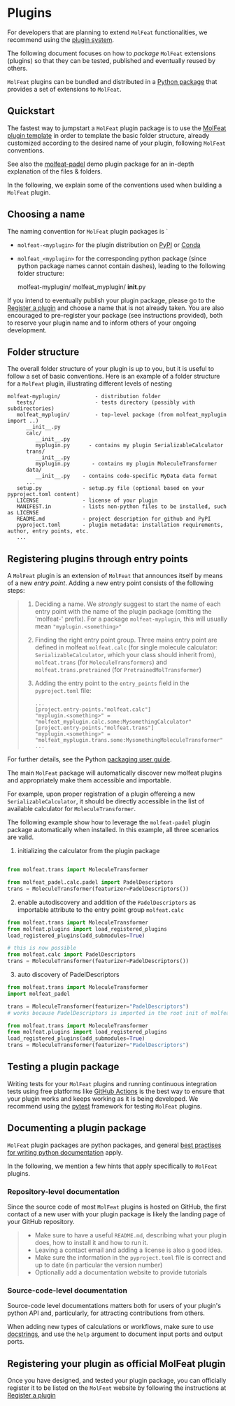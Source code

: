 # Plugins

For developers that are planning to extend `MolFeat` functionalities, we recommend using the [plugin system](https://packaging.python.org/en/latest/guides/creating-and-discovering-plugins/). 

The following document focuses on how to *package* `MolFeat` extensions (plugins) so that they can be tested, published and eventually reused by others.

`MolFeat` plugins can be bundled and distributed in a [Python package](https://docs.python.org/3/tutorial/modules.html#packages) that provides a set of extensions to `MolFeat`.


## Quickstart

The fastest way to jumpstart a `MolFeat` plugin package is to use the
[MolFeat plugin template](...) in order to template the basic folder structure, already customized
according to the desired name of your plugin, following `MolFeat` conventions.

See also the
[molfeat-padel](https://github.com/datamol-io/molfeat-padel) demo plugin package for an in-depth explanation of the files & folders.

In the following, we explain some of the conventions used when building a `MolFeat` plugin.

## Choosing a name

The naming convention for `MolFeat` plugin packages is `

- `molfeat-<myplugin>` for the plugin distribution on [PyPI](https://pypi.python.org) or [Conda](https://docs.conda.io/en/latest/) 
- `molfeat_<myplugin>` for the corresponding python package (since python package names cannot contain dashes), leading to the following folder structure:

    molfeat-myplugin/
       molfeat_myplugin/
          __init__.py

If you intend to eventually publish your plugin package, please go to the [Register a plugin](./register-plugin.md) and choose a name that is not already taken. You are also encouraged to pre-register your package (see instructions provided), both to reserve your plugin name and to inform others of your ongoing development.

## Folder structure

The overall folder structure of your plugin is up to you, but it is
useful to follow a set of basic conventions. Here is an example of a
folder structure for a `MolFeat` plugin, illustrating different levels of
nesting

    molfeat-myplugin/           - distribution folder
       tests/                   - tests directory (possibly with subdirectories)
       molfeat_myplugin/        - top-level package (from molfeat_myplugin import ..)
          __init__.py
          calc/
             __init__.py
             myplugin.py      - contains my plugin SerializableCalculator
          trans/
             __init__.py
             myplugin.py       - contains my plugin MoleculeTransformer
          data/
             __init__.py    - contains code-specific MyData data format
          ...
       setup.py             - setup.py file (optional based on your pyproject.toml content)
       LICENSE              - license of your plugin
       MANIFEST.in          - lists non-python files to be installed, such as LICENSE
       README.md            - project description for github and PyPI
       pyproject.toml       - plugin metadata: installation requirements, author, entry points, etc.
       ...


## Registering plugins through entry points

A `MolFeat` plugin is an extension of `MolFeat` that announces itself by means of a new *entry point*. Adding a new entry point consists of the following steps:

> 1.  Deciding a name. We *strongly* suggest to start the name of each
>     entry point with the name of the plugin package (omitting the
>     \'molfeat-\' prefix). For a package `molfeat-myplugin`, this will
>     usually mean `"myplugin.<something>"`
>
> 2.  Finding the right entry point group. Three mains entry point are defined in molfeat `molfeat.calc` (for single molecule calculator: `SerializableCalculator`, which your class should inherit from), `molfeat.trans` (for `MoleculeTransformers`) and `molfeat.trans.pretrained` (for `PretrainedMolTransformer`)
>
> 3.  Adding the entry point to the `entry_points` field in the
>     `pyproject.toml` file:
>
>         ...
>         [project.entry-points."molfeat.calc"]
>         "myplugin.<something>" = "molfeat_myplugin.calc.some:MysomethingCalculator"
>         [project.entry-points."molfeat.trans"]
>         "myplugin.<something>" = "molfeat_myplugin.trans.some:MysomethingMoleculeTransformer"
>         ...


For further details, see the Python [packaging user guide](https://packaging.python.org/en/latest/tutorials/packaging-projects/).


The main `MolFeat` package will automatically discover new molfeat plugins and appropriately make them accessible and importable. 

For example, upon proper registration of a plugin offereing a new `SerializableCalculator`, it should be directly accessible in the list of available calculator for `MoleculeTransformer`.

The following example show how to leverage the `molfeat-padel` plugin package automatically when installed. In this example, all three scenarios are valid.

1. initializing the calculator from the plugin package

```python

from molfeat.trans import MoleculeTransformer

from molfeat_padel.calc.padel import PadelDescriptors
trans = MoleculeTransformer(featurizer=PadelDescriptors())
```

2. enable autodiscovery and addition of the `PadelDescriptors` as importable attribute to the entry point group `molfeat.calc`

```python
from molfeat.trans import MoleculeTransformer
from molfeat.plugins import load_registered_plugins
load_registered_plugins(add_submodules=True)

# this is now possible
from molfeat.calc import PadelDescriptors
trans = MoleculeTransformer(featurizer=PadelDescriptors())
```

3. auto discovery of PadelDescriptors 

```python
from molfeat.trans import MoleculeTransformer
import molfeat_padel

trans = MoleculeTransformer(featurizer="PadelDescriptors")
# works because PadelDescriptors is imported in the root init of molfeat_padel
```

```python
from molfeat.trans import MoleculeTransformer
from molfeat.plugins import load_registered_plugins
load_registered_plugins(add_submodules=True)
trans = MoleculeTransformer(featurizer="PadelDescriptors")
```


## Testing a plugin package

Writing tests for your `MolFeat` plugins and running continuous integration
tests using free platforms like [GitHub
Actions](https://github.com/features/actions) is the best way to ensure
that your plugin works and keeps working as it is being developed. We
recommend using the [pytest](https://pytest.org) framework for testing `MolFeat` plugins.


## Documenting a plugin package

`MolFeat` plugin packages are python packages, and general [best practises
for writing python documentation](https://docs.python-guide.org/writing/documentation/) apply.

In the following, we mention a few hints that apply specifically to `MolFeat` plugins.

### Repository-level documentation

Since the source code of most `MolFeat` plugins is hosted on GitHub, the
first contact of a new user with your plugin package is likely the
landing page of your GitHub repository.

> -   Make sure to have a useful `README.md`, describing what your
>     plugin does, how to install it and how to run it.
> -   Leaving a contact email and adding a license is also a good idea.
> -   Make sure the information in the `pyproject.toml` file is correct
>     and up to date (in particular the version number)
> -   Optionally add a documentation website to provide tutorials

### Source-code-level documentation

Source-code level documentations matters both for users of your
plugin\'s python API and, particularly, for attracting contributions
from others.

When adding new types of calculations or workflows, make sure to use
[docstrings](https://www.python.org/dev/peps/pep-0257/#what-is-a-docstring),
and use the `help` argument to document input ports and output ports.


## Registering your plugin as official MolFeat plugin

Once you have designed, and tested your plugin package, you can officially register it to be listed on the `MolFeat`
website by following the instructions at [Register a plugin](./register-plugin.md) 


